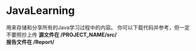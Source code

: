 # JavaLearning
用来存储和分享所有的Java学习过程中的内容。
你可以下载代码并参考，但一定不要照抄上传
__源文件在 /PROJECT_NAME/src/__  
__报告文件在 /Report/__
